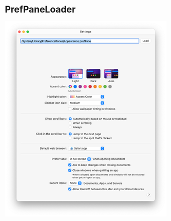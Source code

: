 # PrefPaneLoader

<img src="Screenshot.png" width="780" alt="Screenshot of the PrefPaneLoader app showing the macOS General preference pane">
